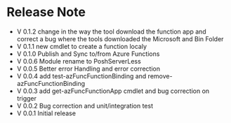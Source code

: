 # Release Note

* V 0.1.2 change in the way the tool download the function app and correct a bug where the tools downloaded the Microsoft and Bin Folder
* V 0.1.1 new cmdlet to create a function localy
* V 0.1.0 Publish and Sync to/from Azure Functions
* V 0.0.6 Module rename to PoshServerLess
* V 0.0.5 Better error Handling and error correction
* V 0.0.4 add test-azFuncFunctionBinding  and remove-azFuncFunctionBinding
* V 0.0.3 add get-azFuncFunctionApp cmdlet and bug correction on trigger
* V 0.0.2 Bug correction and unit/integration test
* V 0.0.1 Initial release


